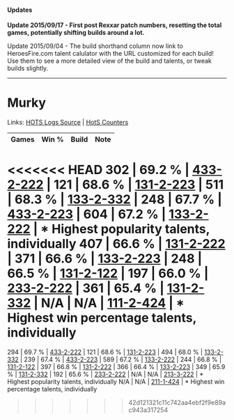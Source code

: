 #### Updates
**Update 2015/09/17 - First post Rexxar patch numbers, resetting the total games, potentially shifting builds around a lot.**

Update 2015/09/04 - The build shorthand column now link to HeroesFire.com talent calulator with the URL customized for each build!  
Use them to see a more detailed view of the build and talents, or tweak builds slightly.

***

# Murky

Links: [HOTS Logs Source](https://www.hotslogs.com/Sitewide/HeroDetails?Hero=Murky) | [HotS Counters](http://hotscounters.com/#/hero/Murky)

Games  | Win %  | Build     | Note
-----  | -----  | -----     | ----
<<<<<<< HEAD
302    | 69.2 % | [433-2-222](http://www.heroesfire.com/hots/talent-calculator/murky#sh4-) | 
121    | 68.6 % | [131-2-223](http://www.heroesfire.com/hots/talent-calculator/murky#h9nV) | 
511    | 68.3 % | [133-2-332](http://www.heroesfire.com/hots/talent-calculator/murky#hEhi) | 
248    | 67.7 % | [433-2-223](http://www.heroesfire.com/hots/talent-calculator/murky#sh4_) | 
604    | 67.2 % | [133-2-222](http://www.heroesfire.com/hots/talent-calculator/murky#hEf-) | * Highest popularity talents, individually
407    | 66.6 % | [131-2-222](http://www.heroesfire.com/hots/talent-calculator/murky#h9nU) | 
371    | 66.6 % | [133-2-223](http://www.heroesfire.com/hots/talent-calculator/murky#hEf_) | 
248    | 66.5 % | [131-2-122](http://www.heroesfire.com/hots/talent-calculator/murky#h9lw) | 
197    | 66.0 % | [233-2-222](http://www.heroesfire.com/hots/talent-calculator/murky#l2o-) | 
361    | 65.4 % | [131-2-332](http://www.heroesfire.com/hots/talent-calculator/murky#h9pC) | 
N/A    | N/A    | [111-2-424](http://www.heroesfire.com/hots/talent-calculator/murky#gO_e) | * Highest win percentage talents, individually
=======
294    | 69.7 % | [433-2-222](http://www.heroesfire.com/hots/talent-calculator/murky#sh4-) | 
121    | 68.6 % | [131-2-223](http://www.heroesfire.com/hots/talent-calculator/murky#h9nV) | 
494    | 68.0 % | [133-2-332](http://www.heroesfire.com/hots/talent-calculator/murky#hEhi) | 
239    | 67.4 % | [433-2-223](http://www.heroesfire.com/hots/talent-calculator/murky#sh4_) | 
589    | 67.2 % | [133-2-222](http://www.heroesfire.com/hots/talent-calculator/murky#hEf-) | 
244    | 66.8 % | [131-2-122](http://www.heroesfire.com/hots/talent-calculator/murky#h9lw) | 
397    | 66.8 % | [131-2-222](http://www.heroesfire.com/hots/talent-calculator/murky#h9nU) | 
366    | 66.4 % | [133-2-223](http://www.heroesfire.com/hots/talent-calculator/murky#hEf_) | 
349    | 65.9 % | [131-2-332](http://www.heroesfire.com/hots/talent-calculator/murky#h9pC) | 
192    | 65.6 % | [233-2-222](http://www.heroesfire.com/hots/talent-calculator/murky#l2o-) | 
N/A    | N/A    | [213-3-222](http://www.heroesfire.com/hots/talent-calculator/murky#kIDc) | * Highest popularity talents, individually
N/A    | N/A    | [211-1-424](http://www.heroesfire.com/hots/talent-calculator/murky#kCv0) | * Highest win percentage talents, individually
>>>>>>> 42d121321c11c742aa4ebf2f9e89ac943a317254
